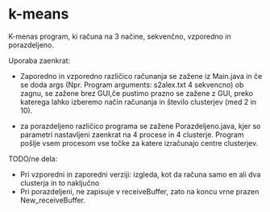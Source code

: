 # k-means
K-menas program, ki računa na 3 načine, sekvenčno, vzporedno in porazdeljeno.

Uporaba zaenkrat:
- Zaporedno in vzporedno različico računanja se zažene iz Main.java in če se doda args (Npr. Program arguments: s2alex.txt 4 sekvencno) ob zagnu, se zažene brez GUI,če pustimo prazno se zažene z GUI, preko katerega lahko izberemo način računanja in število clusterjev (med 2 in 10).

- za porazdeljeno različico programa se zažene Porazdeljeno.java, kjer so parametri nastavljeni zaenkrat na 4 procese in 4 clusterje. Program pošlje vsem procesom vse točke za katere izračunajo centre clusterjev.


TODO/ne dela:
- Pri vzporedni in zaporedni verziji: izgleda, kot da računa samo en ali dva clusterja in to naključno
- Pri porazdeljeni, ne zapisuje v receiveBuffer, zato na koncu vrne prazen New_receiveBuffer.
